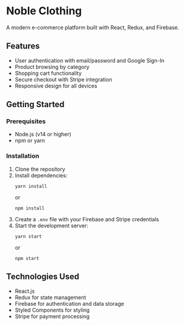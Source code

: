 # Noble Clothing

A modern e-commerce platform built with React, Redux, and Firebase.

## Features

- User authentication with email/password and Google Sign-In
- Product browsing by category
- Shopping cart functionality
- Secure checkout with Stripe integration
- Responsive design for all devices

## Getting Started

### Prerequisites

- Node.js (v14 or higher)
- npm or yarn

### Installation

1. Clone the repository
2. Install dependencies:
   ```
   yarn install
   ```
   or
   ```
   npm install
   ```
3. Create a `.env` file with your Firebase and Stripe credentials
4. Start the development server:
   ```
   yarn start
   ```
   or
   ```
   npm start
   ```

## Technologies Used

- React.js
- Redux for state management
- Firebase for authentication and data storage
- Styled Components for styling
- Stripe for payment processing